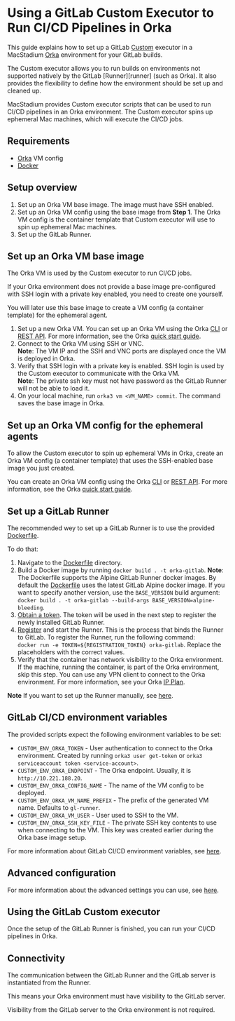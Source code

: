 # Using a GitLab Custom Executor to Run CI/CD Pipelines in Orka

This guide explains how to set up a GitLab [Custom][custom] executor in a MacStadium [Orka][orka] environment for your GitLab builds.

The Custom executor allows you to run builds on environments not supported natively by the GitLab [Runner][runner] (such as Orka). It also provides the flexibility to define how the environment should be set up and cleaned up.

MacStadium provides Custom executor scripts that can be used to run CI/CD pipelines in an Orka environment.
The Custom executor spins up ephemeral Mac machines, which will execute the CI/CD jobs.

## Requirements

- [Orka][orka] VM config
- [Docker][docker]

## Setup overview

1. Set up an Orka VM base image. The image must have SSH enabled.
2. Set up an Orka VM config using the base image from **Step 1**. The Orka VM config is the container template that Custom executor will use to spin up ephemeral Mac machines.
3. Set up the GitLab Runner.

## Set up an Orka VM base image

The Orka VM is used by the Custom executor to run CI/CD jobs.

If your Orka environment does not provide a base image pre-configured with SSH login with a private key enabled, you need to create one yourself.

You will later use this base image to create a VM config (a container template) for the ephemeral agent.

1. Set up a new Orka VM. You can set up an Orka VM using the Orka [CLI][cli] or [REST API][api]. For more information, see the Orka [quick start guide][quick-start].
2. Connect to the Orka VM using SSH or VNC.  
   **Note**: The VM IP and the SSH and VNC ports are displayed once the VM is deployed in Orka.
3. Verify that SSH login with a private key is enabled. SSH login is used by the Custom executor to communicate with the Orka VM.  
   **Note**: The private ssh key must not have password as the GitLab Runner will not be able to load it.
4. On your local machine, run `orka3 vm <VM_NAME> commit`. The command saves the base image in Orka.

## Set up an Orka VM config for the ephemeral agents

To allow the Custom executor to spin up ephemeral VMs in Orka, create an Orka VM config (a container template) that uses the SSH-enabled base image you just created.

You can create an Orka VM config using the Orka [CLI][cli] or [REST API][api]. For more information, see the Orka [quick start guide][quick-start].

## Set up a GitLab Runner

The recommended wey to set up a GitLab Runner is to use the provided [Dockerfile](Dockerfile).

To do that:

1. Navigate to the [Dockerfile](Dockerfile) directory.
2. Build a Docker image by running `docker build . -t orka-gitlab`.
   **Note**: The Dockerfile supports the Alpine GitLab Runner docker images. By default the [Dockerfile](Dockerfile) uses the latest GitLab Alpine docker image. If you want to specify another version, use the `BASE_VERSION` build argument: `docker build . -t orka-gitlab --build-args BASE_VERSION=alpine-bleeding`.
3. [Obtain a token][obtain-token]. The token will be used in the next step to register the newly installed GitLab Runner.
4. [Register][register-runner] and start the Runner. This is the process that binds the Runner to GitLab. To register the Runner, run the following command:  
   `docker run -e TOKEN=${REGISTRATION_TOKEN} orka-gitlab`. Replace the placeholders with the correct values.
5. Verify that the container has network visibility to the Orka environment. If the machine, running the container, is part of the Orka environment, skip this step. You can use any VPN client to connect to the Orka environment. For more information, see your Orka [IP Plan][ip-plan].

**Note** If you want to set up the Runner manually, see [here](runner-manual-setup.md).

## GitLab CI/CD environment variables

The provided scripts expect the following environment variables to be set:

- `CUSTOM_ENV_ORKA_TOKEN` - User authentication to connect to the Orka environment. Created by running `orka3 user get-token` or `orka3 serviceaccount token <service-account>`.
- `CUSTOM_ENV_ORKA_ENDPOINT` - The Orka endpoint. Usually, it is `http://10.221.188.20`.
- `CUSTOM_ENV_ORKA_CONFIG_NAME` - The name of the VM config to be deployed.
- `CUSTOM_ENV_ORKA_VM_NAME_PREFIX` - The prefix of the generated VM name. Defaults to `gl-runner`.
- `CUSTOM_ENV_ORKA_VM_USER` - User used to SSH to the VM.
- `CUSTOM_ENV_ORKA_SSH_KEY_FILE` - The private SSH key contents to use when connecting to the VM. This key was created earlier during the Orka base image setup.

For more information about GitLab CI/CD environment variables, see [here][env-variables].

## Advanced configuration

For more information about the advanced settings you can use, see [here](template-settings.md).

## Using the GitLab Custom executor

Once the setup of the GitLab Runner is finished, you can run your CI/CD pipelines in Orka.

## Connectivity

The communication between the GitLab Runner and the GitLab server is instantiated from the Runner.

This means your Orka environment must have visibility to the GitLab server.

Visibility from the GitLab server to the Orka environment is not required.

[custom]: https://docs.gitlab.com/runner/executors/custom.html
[orka]: https://orkadocs.macstadium.com/docs/getting-started
[cli]: https://orkadocs.macstadium.com/docs/example-cli-workflows
[api]: https://documenter.getpostman.com/view/6574930/S1ETRGzt?version=latest
[quick-start]: https://orkadocs.macstadium.com/docs/quick-start
[docker]: https://www.docker.com/
[obtain-token]: https://docs.gitlab.com/ee/ci/runners/#registering-a-specific-runner-with-a-project-registration-token
[register-runner]: https://docs.gitlab.com/runner/register/index.html
[custom-config-page]: https://docs.gitlab.com/runner/executors/custom.html
[config-page]: https://docs.gitlab.com/runner/configuration/advanced-configuration.html
[env-variables]: https://docs.gitlab.com/ee/ci/variables/
[ip-plan]: https://orkadocs.macstadium.com/docs/orka-glossary#section-ip-plan
